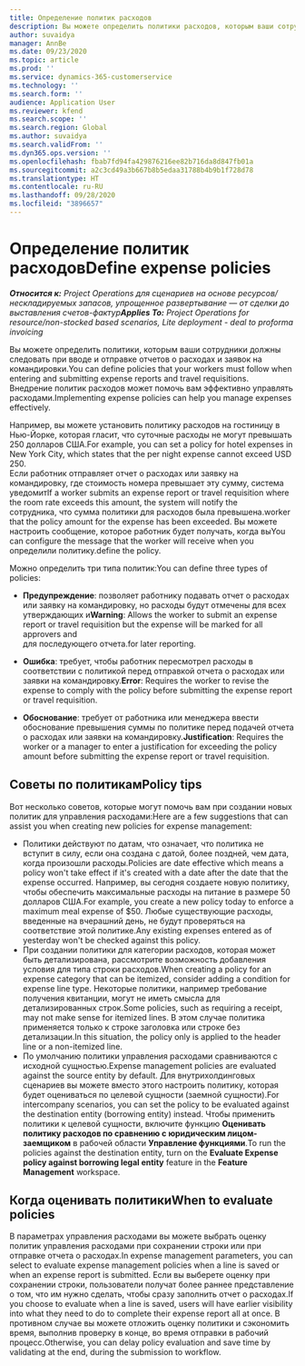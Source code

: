 ```yaml
---
title: Определение политик расходов
description: Вы можете определить политики расходов, которым ваши сотрудники должны следовать при вводе и отправке отчетов о расходах и заявок на командировки.
author: suvaidya
manager: AnnBe
ms.date: 09/23/2020
ms.topic: article
ms.prod: ''
ms.service: dynamics-365-customerservice
ms.technology: ''
ms.search.form: ''
audience: Application User
ms.reviewer: kfend
ms.search.scope: ''
ms.search.region: Global
ms.author: suvaidya
ms.search.validFrom: ''
ms.dyn365.ops.version: ''
ms.openlocfilehash: fbab7fd94fa429876216ee82b716da8d847fb01a
ms.sourcegitcommit: a2c3cd49a3b667b8b5edaa31788b4b9b1f728d78
ms.translationtype: HT
ms.contentlocale: ru-RU
ms.lasthandoff: 09/28/2020
ms.locfileid: "3896657"
---
```

# <a name="define-expense-policies"></a><span data-ttu-id="29aab-103">Определение политик расходов</span><span class="sxs-lookup"><span data-stu-id="29aab-103">Define expense policies</span></span>

<span data-ttu-id="29aab-104">_**Относится к:** Project Operations для сценариев на основе ресурсов/нескладируемых запасов, упрощенное развертывание — от сделки до выставления счетов-фактур_</span><span class="sxs-lookup"><span data-stu-id="29aab-104">_**Applies To:** Project Operations for resource/non-stocked based scenarios, Lite deployment - deal to proforma invoicing_</span></span>

<span data-ttu-id="29aab-105">Вы можете определить политики, которым ваши сотрудники должны следовать при вводе и отправке отчетов о расходах и заявок на командировки.</span><span class="sxs-lookup"><span data-stu-id="29aab-105">You can define policies that your workers must follow when entering and submitting expense reports and travel requisitions.</span></span>         
<span data-ttu-id="29aab-106">Внедрение политик расходов может помочь вам эффективно управлять расходами.</span><span class="sxs-lookup"><span data-stu-id="29aab-106">Implementing expense policies can help you manage expenses effectively.</span></span>         

<span data-ttu-id="29aab-107">Например, вы можете установить политику расходов на гостиницу в Нью-Йорке, которая гласит, что суточные расходы не могут превышать 250 долларов США.</span><span class="sxs-lookup"><span data-stu-id="29aab-107">For example, you can set a policy for hotel expenses in New York City, which states that the per night expense cannot exceed USD 250.</span></span>       
<span data-ttu-id="29aab-108">Если работник отправляет отчет о расходах или заявку на командировку, где стоимость номера превышает эту сумму, система уведомит</span><span class="sxs-lookup"><span data-stu-id="29aab-108">If a worker submits an expense report or travel requisition where the room rate exceeds this amount, the system will notify the</span></span>         
<span data-ttu-id="29aab-109">сотрудника, что сумма политики для расходов была превышена.</span><span class="sxs-lookup"><span data-stu-id="29aab-109">worker that the policy amount for the expense has been exceeded.</span></span> <span data-ttu-id="29aab-110">Вы можете настроить сообщение, которое работник будет получать, когда вы</span><span class="sxs-lookup"><span data-stu-id="29aab-110">You can configure the message that the worker will receive when you</span></span>        
<span data-ttu-id="29aab-111">определили политику.</span><span class="sxs-lookup"><span data-stu-id="29aab-111">define the policy.</span></span>      
        
<span data-ttu-id="29aab-112">Можно определить три типа политик:</span><span class="sxs-lookup"><span data-stu-id="29aab-112">You can define three types of policies:</span></span>         
        
- <span data-ttu-id="29aab-113">**Предупреждение**: позволяет работнику подавать отчет о расходах или заявку на командировку, но расходы будут отмечены для всех утверждающих и</span><span class="sxs-lookup"><span data-stu-id="29aab-113">**Warning**: Allows the worker to submit an expense report or travel requisition but the expense will be marked for all approvers and</span></span>         
  <span data-ttu-id="29aab-114">для последующего отчета.</span><span class="sxs-lookup"><span data-stu-id="29aab-114">for later reporting.</span></span>        

- <span data-ttu-id="29aab-115">**Ошибка**: требует, чтобы работник пересмотрел расходы в соответствии с политикой перед отправкой отчета о расходах или заявки на командировку.</span><span class="sxs-lookup"><span data-stu-id="29aab-115">**Error**: Requires the worker to revise the expense to comply with the policy before submitting the expense report or travel requisition.</span></span>        
 
 - <span data-ttu-id="29aab-116">**Обоснование**: требует от работника или менеджера ввести обоснование превышения суммы по политике перед подачей отчета о расходах или заявки на командировку.</span><span class="sxs-lookup"><span data-stu-id="29aab-116">**Justification**: Requires the worker or a manager to enter a justification for exceeding the policy amount before submitting the expense report or travel requisition.</span></span>        

## <a name="policy-tips"></a><span data-ttu-id="29aab-117">Советы по политикам</span><span class="sxs-lookup"><span data-stu-id="29aab-117">Policy tips</span></span>
<span data-ttu-id="29aab-118">Вот несколько советов, которые могут помочь вам при создании новых политик для управления расходами:</span><span class="sxs-lookup"><span data-stu-id="29aab-118">Here are a few suggestions that can assist you when creating new policies for expense management:</span></span> 

- <span data-ttu-id="29aab-119">Политики действуют по датам, что означает, что политика не вступит в силу, если она создана с датой, более поздней, чем дата, когда произошли расходы.</span><span class="sxs-lookup"><span data-stu-id="29aab-119">Policies are date effective which means a policy won't take effect if it's created with a date after the date that the expense occurred.</span></span> <span data-ttu-id="29aab-120">Например, вы сегодня создаете новую политику, чтобы обеспечить максимальные расходы на питание в размере 50 долларов США.</span><span class="sxs-lookup"><span data-stu-id="29aab-120">For example, you create a new policy today to enforce a maximum meal expense of $50.</span></span> <span data-ttu-id="29aab-121">Любые существующие расходы, введенные на вчерашний день, не будут проверяться на соответствие этой политике.</span><span class="sxs-lookup"><span data-stu-id="29aab-121">Any existing expenses entered as of yesterday won't be checked against this policy.</span></span>
- <span data-ttu-id="29aab-122">При создании политики для категории расходов, которая может быть детализирована, рассмотрите возможность добавления условия для типа строки расходов.</span><span class="sxs-lookup"><span data-stu-id="29aab-122">When creating a policy for an expense category that can be itemized, consider adding a condition for expense line type.</span></span> <span data-ttu-id="29aab-123">Некоторые политики, например требование получения квитанции, могут не иметь смысла для детализированных строк.</span><span class="sxs-lookup"><span data-stu-id="29aab-123">Some policies, such as requiring a receipt, may not make sense for itemized lines.</span></span> <span data-ttu-id="29aab-124">В этом случае политика применяется только к строке заголовка или строке без детализации.</span><span class="sxs-lookup"><span data-stu-id="29aab-124">In this situation, the policy only is applied to the header line or a non-itemized line.</span></span> 
- <span data-ttu-id="29aab-125">По умолчанию политики управления расходами сравниваются с исходной сущностью.</span><span class="sxs-lookup"><span data-stu-id="29aab-125">Expense management policies are evaluated against the source entity by default.</span></span> <span data-ttu-id="29aab-126">Для внутрихолдинговых сценариев вы можете вместо этого настроить политику, которая будет оцениваться по целевой сущности (заемной сущности).</span><span class="sxs-lookup"><span data-stu-id="29aab-126">For intercompany scenarios, you can set the policy to be evaluated against the destination entity (borrowing entity) instead.</span></span> <span data-ttu-id="29aab-127">Чтобы применить политики к целевой сущности, включите функцию **Оценивать политику расходов по сравнению с юридическим лицом-заемщиком** в рабочей области **Управление функциями**.</span><span class="sxs-lookup"><span data-stu-id="29aab-127">To run the policies against the destination entity, turn on the **Evaluate Expense policy against borrowing legal entity** feature in the **Feature Management** workspace.</span></span>

## <a name="when-to-evaluate-policies"></a><span data-ttu-id="29aab-128">Когда оценивать политики</span><span class="sxs-lookup"><span data-stu-id="29aab-128">When to evaluate policies</span></span>

<span data-ttu-id="29aab-129">В параметрах управления расходами вы можете выбрать оценку политик управления расходами при сохранении строки или при отправке отчета о расходах.</span><span class="sxs-lookup"><span data-stu-id="29aab-129">In expense management parameters, you can select to evaluate expense management policies when a line is saved or when an expense report is submitted.</span></span> <span data-ttu-id="29aab-130">Если вы выберете оценку при сохранении строки, пользователи получат более раннее представление о том, что им нужно сделать, чтобы сразу заполнить отчет о расходах.</span><span class="sxs-lookup"><span data-stu-id="29aab-130">If you choose to evaluate when a line is saved, users will have earlier visibility into what they need to do to complete their expense report all at once.</span></span> <span data-ttu-id="29aab-131">В противном случае вы можете отложить оценку политики и сэкономить время, выполнив проверку в конце, во время отправки в рабочий процесс.</span><span class="sxs-lookup"><span data-stu-id="29aab-131">Otherwise, you can delay policy evaluation and save time by validating at the end, during the submission to workflow.</span></span>
